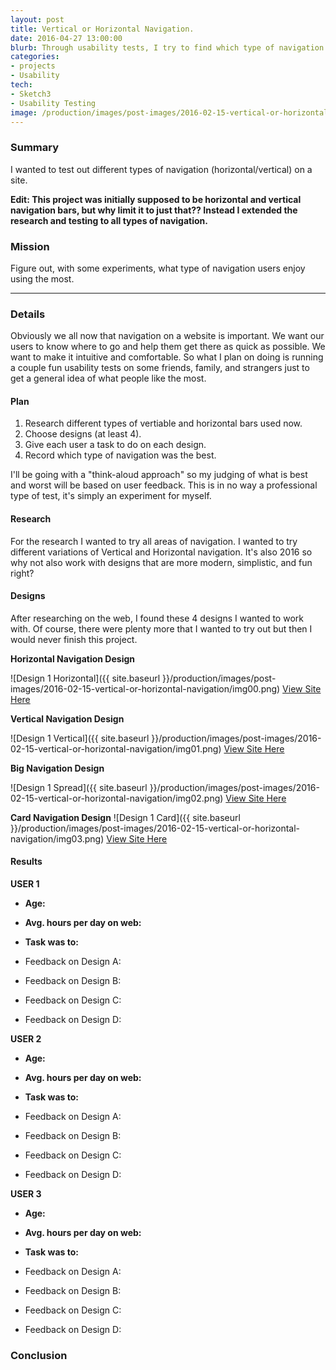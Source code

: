 ```yaml
---
layout: post
title: Vertical or Horizontal Navigation.
date: 2016-04-27 13:00:00
blurb: Through usability tests, I try to find which type of navigation I should use on a website.
categories: 
- projects
- Usability
tech:
- Sketch3
- Usability Testing
image: /production/images/post-images/2016-02-15-vertical-or-horizontal-navigation/feature-img.png
---
```

### Summary

I wanted to test out different types of navigation (horizontal/vertical) on a site.

**Edit: This project was initially supposed to be horizontal and vertical navigation bars, but why limit it to just that?? Instead I extended the research and testing to all types of navigation.**

### Mission

Figure out, with some experiments, what type of navigation users enjoy using the most.

<hr />

### Details

Obviously we all now that navigation on a website is important. We want our users to know where to go and help them get there as quick as possible. We want to make it intuitive and comfortable. So what I plan on doing is running a couple fun usability tests on some friends, family, and strangers just to get a general idea of what people like the most. 

#### Plan
1. Research different types of vertiable and horizontal bars used now.
2. Choose designs (at least 4).
3. Give each user a task to do on each design.
4. Record which type of navigation was the best.

I'll be going with a "think-aloud approach" so my judging of what is best and worst will be based on user feedback. This is in no way a professional type of test, it's simply an experiment for myself.

#### Research

For the research I wanted to try all areas of navigation. I wanted to try different variations of Vertical and Horizontal navigation. It's also 2016 so why not also work with designs that are more modern, simplistic, and fun right?

#### Designs

After researching on the web, I found these 4 designs I wanted to work with. Of course, there were plenty more that I wanted to try out but then I would never finish this project.

**Horizontal Navigation Design**

![Design 1 Horizontal]({{ site.baseurl }}/production/images/post-images/2016-02-15-vertical-or-horizontal-navigation/img00.png)
[View Site Here](http://punkave.com/)

**Vertical Navigation Design**

![Design 1 Vertical]({{ site.baseurl }}/production/images/post-images/2016-02-15-vertical-or-horizontal-navigation/img01.png)
[View Site Here](http://petershamnurseries.com/)

**Big Navigation Design**

![Design 1 Spread]({{ site.baseurl }}/production/images/post-images/2016-02-15-vertical-or-horizontal-navigation/img02.png)
[View Site Here](http://www.ariastudio.com.hk/)

**Card Navigation Design**
![Design 1 Card]({{ site.baseurl }}/production/images/post-images/2016-02-15-vertical-or-horizontal-navigation/img03.png)
[View Site Here](https://www.pinterest.com/designshack/)

#### Results

**USER 1**

- **Age:**
- **Avg. hours per day on web:**

- **Task was to:** 
- Feedback on Design A:
- Feedback on Design B:
- Feedback on Design C:
- Feedback on Design D:

**USER 2**

- **Age:**
- **Avg. hours per day on web:**

- **Task was to:** 
- Feedback on Design A:
- Feedback on Design B:
- Feedback on Design C:
- Feedback on Design D:

**USER 3**

- **Age:**
- **Avg. hours per day on web:**

- **Task was to:** 
- Feedback on Design A:
- Feedback on Design B:
- Feedback on Design C:
- Feedback on Design D:

### Conclusion